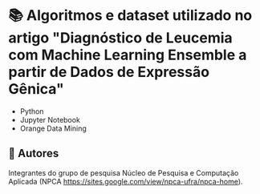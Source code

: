 # :books: Algoritmos e dataset utilizado no artigo "Diagnóstico de Leucemia com Machine Learning Ensemble a partir de Dados de Expressão Gênica"

 - Python
 - Jupyter Notebook
 - Orange Data Mining

## :pushpin: Autores

Integrantes do grupo de pesquisa Núcleo de Pesquisa e Computação Aplicada (NPCA <https://sites.google.com/view/npca-ufra/npca-home>).
